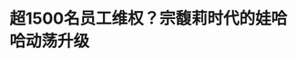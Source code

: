 <!DOCTYPE html>
<html lang="zh-CN">

<head>
    
<title>超1500名员工维权？宗馥莉时代的娃哈哈动荡升级_腾讯新闻</title>
<meta name="keywords" content="娃哈哈,宗馥莉,维权,员工">
<meta name="description" content="（文/朱道义 编辑/张广凯）自宗馥莉正式接棒后，关于娃哈哈的争议消息似乎就没有停歇过，尤其是在改革方面。从最开始对集团的“宏胜化”改造，到多地工厂停工、薪资骤降、企业班车停运、老员工集体讨要说法，娃哈哈的内部矛盾正在持续升级。5月8日，华商报大风新闻的一篇《娃哈哈陕西公司乳品车间突停产，员工被迫停工待安...">
<meta name="author" content="腾讯网">
<meta name="copyright" content="Copyright 1998 - 2025 Tencent. All Rights Reserved">
<meta property="og:type" content="news" />

<meta property="og:title" content="超1500名员工维权？宗馥莉时代的娃哈哈动荡升级_腾讯新闻" />
<meta property="og:description" content="（文/朱道义 编辑/张广凯）自宗馥莉正式接棒后，关于娃哈哈的争议消息似乎就没有停歇过，尤其是在改革方面。从最开始对集团的“宏胜化”改造，到多地工厂停工、薪资骤降、企业班车停运、老员工集体讨要说法，娃哈哈的内部矛盾正在持续升级。5月8日，华商报大风新闻的一篇《娃哈哈陕西公司乳品车间突停产，员工被迫停工待安..." />
<meta property="og:url" content="https://news.qq.com/rain/a/20250512A08A3V00" />
<meta property="og:image" content="https://inews.gtimg.com/news_ls/OQGlDU8Eov4oA_668vXsWYL79gMmOnSiM4m5HJYxbmB7IAA_640330/0" />
<meta property="article:author" content="观察者网" />
<meta property="article:published_time" content="2025-05-12 20:14:05" />
<meta property="category" content="social" />

<meta name="baidu-site-verification" content="jJeIJ5X7pP" />
    <meta charset="utf-8" />
<meta http-equiv="X-UA-Compatible" content="IE=Edge" />
<meta name="viewport" content="width=device-width, initial-scale=1, shrink-to-fit=no" />
<link rel="dns-prefetch" href="mat1.gtimg.com">
<link rel="dns-prefetch" href="i.news.qq.com">
<link rel="shortcut icon" href="https://mat1.gtimg.com/qqcdn/qqindex2021/favicon.ico">
<script nomodule="true" src="https://mat1.gtimg.com/qqcdn/qqindex2021/common-static/20240515201444/core3-37-1.min.js"></script>
<script>
  try {
    if (!window.IntersectionObserver) {
      var observerScript = document.createElement('script');
      observerScript.src = "https://mat1.gtimg.com/qqcdn/qqindex2021/common-static/20241024141058/intersection-observer-polyfill.js";
      document.head.appendChild(observerScript);
    }
  } catch (error) {}
</script>

<script>
  try {
    if (!Element.prototype.scrollTo) {
      var scrollScript = document.createElement('script');
      scrollScript.src = "https://mat1.gtimg.com/qqcdn/qqindex2021/common-static/20241025153001/scroll-behavior-polyfill.js";
      document.head.appendChild(scrollScript);
    }
  } catch (error) {}
</script>
<script>
  try {
    if ('scrollRestoration' in window.history) {
      window.history.scrollRestoration = 'manual';
    }
    window.isPcClient = Boolean(window.electron) && (
      window.navigator.userAgent.indexOf('pc-client') > 0 ||
      window.navigator.userAgent.indexOf('TencentNews') > 0
    );
  } catch {}
</script>
<script>
  try {
    if (window.isPcClient) {
      var bodyStyle = document.createElement('style');
      bodyStyle.innerText = 'body{ zoom: 0.95 }';
      document.head.appendChild(bodyStyle);
    }
  } catch {}
</script>
<script>
  window.DATA = {"url":"https://view.inews.qq.com/a/20250512A08A3V00","article_id":"20250512A08A3V00","article_type":"0","title":"超1500名员工维权？宗馥莉时代的娃哈哈动荡升级","desc":"（文/朱道义 编辑/张广凯）自宗馥莉正式接棒后，关于娃哈哈的争议消息似乎就没有停歇过，尤其是在改革方面。从最开始对集团的“宏胜化”改造，到多地工厂停工、薪资骤降、企业班车停运、老员工集体讨要说法，娃哈哈的内部矛盾正在持续升级。5月8日，华商报大风新闻的一篇《娃哈哈陕西公司乳品车间突停产，员工被迫停工待安...","iNewsRecommendLevel":1,"abstract":"（文/朱道义 编辑/张广凯）自宗馥莉正式接棒后，关于娃哈哈的争议消息似乎就没有停歇过，尤其是在改革方面。从最开始对集团的“宏胜化”改造，到多地工厂停工、薪资骤降、企业班车停运、老员工集体讨要说法，娃哈哈的内部矛盾正在持续升级。5月8日，华商报大风新闻的一篇《娃哈哈陕西公司乳品车间突停产，员工被迫停工待安...","catalog1":"social","ad_channel_sign":"news","introduction":"","media":"观察者网","media_id":"5006122","pubtime":"2025-05-12 20:14:05","comment_id":"8411252291","political":0,"cmsId":"20250512A08A3V00","cms_id":"20250512A08A3V00","closeAllAd":0,"closeAllFavorite":false,"originContent":{"directory":{"ai_list":null,"enable":2,"list":null},"key_points_show":["娃哈哈陕西公司乳品车间于2月16日停产，50余名一线员工被迫停工，收入大幅缩减，公司尚未给出合理解决方案。","同样面临停工问题的杭州娃哈哈精密机械有限公司，四五十名员工冲进宏胜集团相关领导的办公室，要求合理解决方案。","由于薪资问题，娃哈哈集团职工维权联络委员会应运而生，成员规模高达超过1500人次。","事实上，娃哈哈内部改革的争议与母公司股权纠纷及宗馥莉的管理风格与企业文化冲突有关。","尽管2024年娃哈哈集团营业收入约为700亿元，实现了业绩大幅回升，但内部改革的阵痛仍将持续。"],"text":"\u003cdiv class=\"rich_media_content\"\u003e\u003c!--NO_AD_ERROR_3_2I1--\u003e\u003cp style=\"text-align: justify\"\u003e（文/朱道义 编辑/张广凯） \u003c/p\u003e\u003cp style=\"text-align: justify\"\u003e自宗馥莉正式接棒后，关于娃哈哈的争议消息似乎就没有停歇过，尤其是在改革方面。从最开始对集团的“宏胜化”改造，到多地工厂停工、薪资骤降、企业班车停运、老员工集体讨要说法，娃哈哈的内部矛盾正在持续升级。 \u003c/p\u003e\u003cp style=\"text-align: justify\"\u003e5月8日，华商报大风新闻的一篇《娃哈哈陕西公司乳品车间突停产，员工被迫停工待安置，多部门介入协调处理》报道，揭开了娃哈哈停工、停产的“冰山一角”。 \u003c/p\u003e\u003cp style=\"text-align: justify\"\u003e信息显示，娃哈哈陕西公司多位一线职工反映，他们所在的乳品车间于今年2月16日停产，车间50余名一线员工被迫停工，收入大幅缩减。但时隔近3个月，公司仍未给出合理的解决方案。 \u003c/p\u003e\u003cp style=\"text-align: center\"\u003e \t\u003c!--IMG_0--\u003e \u003c/p\u003e\u003cp class=\"qqnews_image_desc\" style=\"color: #666; font-size: 14px; text-align: center\"\u003e \t陕西娃哈哈已停工的生产线 来源：食品内参 \u003c/p\u003e\u003cp style=\"text-align: justify\"\u003e“今年2月15号，我们乳品车间结束了最后一个班次的排班，后续的值班安排一直没有更新。”一位在娃哈哈工作超过10个年头的乳品车间工人周师傅向媒体透露，2月16日，他和其他工友像往常一样来到车间准备工作，却发现大门紧锁，生产线也停了。“我们只是听说这件事情跟公司上层的股权纠纷有关，要对生产部门进行调整，但公司始终没有正面回应这件事情。” \u003c/p\u003e\u003cp style=\"text-align: center\"\u003e \t\u003c!--IMG_1--\u003e  \u003c/p\u003e\u003cp class=\"qqnews_image_desc\" style=\"color: #666; font-size: 14px; text-align: center\"\u003e \t微信维权群截图 来源：华商报大风新闻  \u003c/p\u003e\u003cp style=\"text-align: justify\"\u003e据悉事发之后，周师傅和工友们多次与公司方面沟通，希望公司能明确就停产停工的原因和期限、停产停工期间工资待遇、社保公积金缴纳、岗位安排等问题给出妥善的解决方案，但最终未能如愿。 \u003c/p\u003e\u003cp style=\"text-align: justify\"\u003e乳品车间的员工们遂将此事反映至咸阳市三原县劳动部门。在政府相关单位协调下，公司负责人给出的工作安排方案为：目前乳品公司因股东争议问题，生产线暂时停产，希望员工能够积极到外地分公司帮扶工作，争取更多的收入保障。此外，方案也就无法外出工作的员工给出了相应解决措施。 \u003c/p\u003e\u003cp style=\"text-align: center\"\u003e \t\u003c!--IMG_2--\u003e  \u003c/p\u003e\u003cp class=\"qqnews_image_desc\" style=\"color: #666; font-size: 14px; text-align: center\"\u003e \t陕西娃哈哈工作安排方案 来源：华商报大风新闻  \u003c/p\u003e\u003cp style=\"text-align: justify\"\u003e但值得注意的是，这份工作安排方案并未提及任何公司名称，仅用“乳品公司”代称，文件中也无落款及盖章。“沟通了这么久，最终给出这样一份草率的答复，让我们无法接受。”周师傅说。 \u003c/p\u003e\u003cp style=\"text-align: justify\"\u003e而事实上，早在今年2月末的“娃哈哈部分工厂陷停工风波”中，就有十余家工厂同病相怜。企查查显示，陕西娃哈哈乳品有限公司成立于2006年，法人是\u003c!--SECURE_LINK_BEGIN_0--\u003e宗馥莉\u003c!--SECURE_LINK_END_0--\u003e，第一大股东是荣泰企业有限公司。 \u003c/p\u003e\u003cp style=\"text-align: justify\"\u003e此外，据“食品内参”报道，同样是5月8日，远在千里之外、拥有类似情况的杭州娃哈哈精密机械有限公司（以下简称：精机公司），四五十名员工冲进宏胜集团相关领导的办公室。 \u003c/p\u003e\u003cp style=\"text-align: center\"\u003e \t\u003c!--IMG_3--\u003e  \u003c/p\u003e\u003cp class=\"qqnews_image_desc\" style=\"color: #666; font-size: 14px; text-align: center\"\u003e \t杭州娃哈哈精密机械有限公司  \u003c/p\u003e\u003cp style=\"text-align: justify\"\u003e原因是，早先因为逐月降低的薪资，精机公司的相关领导承诺给员工们一个合理的解决方案，约好了5月15日答复。“我们很天真，信了。可是五一小长假结束，精机公司给过我们承诺的领导突然换人，新领导说，集团并未有过相关承诺，且一切都需要重新梳理和了解……于是，我们只能被逼无奈地选择和集团公司要说法。”一精机公司的员工说。 \u003c!--NO_AD_0--\u003e\u003c!--EOP_0--\u003e\u003c/p\u003e\u003c!--PARAGRAPH_0--\u003e\u003cp style=\"text-align: justify\"\u003e有知情人士称，精机公司成立于1999年，专注于食品饮料行业生产线及装备研发，20多年来其已成功为400余条食品饮料生产线提供专业设计、布局、安装工作。 \u003c/p\u003e\u003cp style=\"text-align: justify\"\u003e无独有偶，5月9日，由宗馥莉实控的宏胜饮料集团也再次被上门讨要说法的娃哈哈人“围攻”。据悉，这种维权自今年春节之后已发生了不止两三次。这里的维权人大多来自生产中心、研发中心、海宁基地和下沙基地，虽然身份可能稍有别于上述两家工厂的工人，但目的同样是为了薪资。 \u003c!--NO_AD_1--\u003e\u003c!--EOP_1--\u003e\u003c/p\u003e\u003c!--PARAGRAPH_1--\u003e\u003cp style=\"text-align: justify\"\u003e“这就是要逼死员工！”这是不少员工的真实感受。不离职，月薪不能养家；离职，拿不到合理赔偿……其实不管是停工停产，还是调岗降薪，最终目的都是逼员工主动离职。事实上，有关娃哈哈要裁员30%的消息在内部传播已久，但这种形式也实在不怎么体面。 \u003c/p\u003e\u003cp style=\"text-align: justify\"\u003e有媒体报道，从2024年下半年开始，想要捍卫自身权益的“娃哈哈”人逐渐走到了一起，“娃哈哈集团职工维权联络委员会”应运而生。据知情人士透露，即便不计入那些以厂为单位的维权员工，维权委员会的人员规模已经高达超过1500人次。 \u003c/p\u003e\u003cp style=\"text-align: justify\"\u003e有知情人士称，目前集团连“娃哈哈集团职工代表大会”都不放过。4月份，这个被叫停、改期，又召开的会议，甚至通过了以下决议—— \u003c/p\u003e\u003cp style=\"text-align: justify\"\u003e“对员工有下列行为之一的，为严重违纪行为，可予以解除劳动合同，给公司造成经济损失的，应当追缴或赔偿；构成犯罪的依法移送司法机关处理。以口头、书面、网络等形式组织、煽动、教唆、挑拨在职员工仲裁、诉讼公司的；以口头、书面、网络等形式组织、煽动、教唆、挑拨在职员工通过激进方式对抗公司决策、维权、诽谤、散播不实信息，严重妨碍公司正常业务开展、生产经营秩序或者对公司声誉、公司高级管理人员名誉造成不良影响的。” \u003c!--NO_AD_2--\u003e\u003c!--EOP_2--\u003e\u003c/p\u003e\u003c!--PARAGRAPH_2--\u003e\u003cp style=\"text-align: justify\"\u003e变相裁员的另一面，是宗馥莉接班后，宏盛集团新建的生产线数量在30条以上，并且在2025年有大量生产订单给到了代加工厂。此前观察者网就对娃哈哈商标转让、年终奖金风波、让员工将劳动关系转签到宏胜集团或是宏胜集团控股的子公司中等问题有过报道，但宗馥莉最终将走向何方，如今仍然并不明晰。 \u003c!--NO_AD_3--\u003e\u003c!--EOP_3--\u003e\u003c/p\u003e\u003c!--PARAGRAPH_3--\u003e\u003cp style=\"text-align: justify\"\u003e有市场分析认为，一系列风波的根源，是母公司股权纠纷的“连锁反应”，此外还有宗馥莉管理风格与企业文化的冲突。\u003c!--SECURE_LINK_BEGIN_1--\u003e宗庆后\u003c!--SECURE_LINK_END_1--\u003e时代，娃哈哈以“家族式管理+强人决策”著称，员工虽待遇稳定但缺乏话语权；而当宗馥莉用“主动辞职”以退为进成功赢得娃哈哈的传承博弈后，似乎有意用铁腕改变“大锅饭养懒人”的传统现象。 \u003c!--NO_AD_4--\u003e\u003c!--EOP_4--\u003e\u003c/p\u003e\u003c!--PARAGRAPH_4--\u003e\u003cp style=\"text-align: justify\"\u003e不过，有公开数据显示，2024年娃哈哈集团的营业收入约为700亿元。这意味着，在宗馥莉的带领下，娃哈哈再次攀上了700亿元的高峰，实现了业绩的大幅回升。当然，在去年的舆论环境上，娃哈哈也是显著的受益者。 \u003c/p\u003e\u003cp style=\"text-align: justify\"\u003e5月12日下午，观察者网就近期的一系列争议事件向娃哈哈方面求证，截至发稿未获回应。 \u003c/p\u003e\u003cp style=\"text-align: justify\"\u003e一朝天子一朝臣，娃哈哈这家老牌民族企业，当下正迎来“新旧交替”的变革关键期。但仅内部改革的“阵痛”，似乎还将剧烈而久远。 \u003c/p\u003e\u003cdiv powered-by=\"qqnews_ex-editor\"\u003e\u003c/div\u003e\u003cstyle\u003e.rich_media_content{--news-tabel-th-night-color: #444444;--news-font-day-color: #333;--news-font-night-color: #d9d9d9;--news-bottom-distance: 22px}.rich_media_content p:not([data-exeditor-arbitrary-box=image-box]){letter-spacing:.5px;line-height:30px;margin-bottom:var(--news-bottom-distance);word-wrap:break-word}.rich_media_content{color:var(--news-font-day-color);font-size:18px}@media(prefers-color-scheme:dark){body:not([data-weui-theme=light]):not([dark-mode-disable=true]) .rich_media_content p:not([data-exeditor-arbitrary-box=image-box]){letter-spacing:.5px;line-height:30px;margin-bottom:var(--news-bottom-distance);word-wrap:break-word}body:not([data-weui-theme=light]):not([dark-mode-disable=true]) .rich_media_content{color:var(--news-font-night-color)}}.data_color_scheme_dark .rich_media_content p:not([data-exeditor-arbitrary-box=image-box]){letter-spacing:.5px;line-height:30px;margin-bottom:var(--news-bottom-distance);word-wrap:break-word}.data_color_scheme_dark .rich_media_content{color:var(--news-font-night-color)}.data_color_scheme_dark .rich_media_content{font-size:18px}.rich_media_content p[data-exeditor-arbitrary-box=image-box]{margin-bottom:11px}.rich_media_content\u003ediv:not(.qnt-video),.rich_media_content\u003esection{margin-bottom:var(--news-bottom-distance)}.rich_media_content hr{margin-bottom:var(--news-bottom-distance)}.rich_media_content .link_list{margin:0;margin-top:20px;min-height:0!important}.rich_media_content blockquote{background:#f9f9f9;border-left:6px solid #ccc;margin:1.5em 10px;padding:.5em 10px}.rich_media_content blockquote p{margin-bottom:0!important}.data_color_scheme_dark .rich_media_content blockquote{background:#323232}@media(prefers-color-scheme:dark){body:not([data-weui-theme=light]):not([dark-mode-disable=true]) .rich_media_content blockquote{background:#323232}}.rich_media_content ol[data-ex-list]{--ol-start: 1;--ol-list-style-type: decimal;list-style-type:none;counter-reset:olCounter calc(var(--ol-start,1) - 1);position:relative}.rich_media_content ol[data-ex-list]\u003eli\u003e:first-child::before{content:counter(olCounter,var(--ol-list-style-type)) '. ';counter-increment:olCounter;font-variant-numeric:tabular-nums;display:inline-block}.rich_media_content ul[data-ex-list]{--ul-list-style-type: circle;list-style-type:none;position:relative}.rich_media_content ul[data-ex-list].nonUnicode-list-style-type\u003eli\u003e:first-child::before{content:var(--ul-list-style-type) ' ';font-variant-numeric:tabular-nums;display:inline-block;transform:scale(0.5)}.rich_media_content ul[data-ex-list].unicode-list-style-type\u003eli\u003e:first-child::before{content:var(--ul-list-style-type) ' ';font-variant-numeric:tabular-nums;display:inline-block;transform:scale(0.8)}.rich_media_content ol:not([data-ex-list]){padding-left:revert}.rich_media_content ul:not([data-ex-list]){padding-left:revert}.rich_media_content table{display:table;border-collapse:collapse;margin-bottom:var(--news-bottom-distance)}.rich_media_content table th,.rich_media_content table td{word-wrap:break-word;border:1px solid #ddd;white-space:nowrap;padding:2px 5px}.rich_media_content table th{font-weight:700;background-color:#f0f0f0;text-align:left}.rich_media_content table p{margin-bottom:0!important}.data_color_scheme_dark .rich_media_content table th{background:var(--news-tabel-th-night-color)}@media(prefers-color-scheme:dark){body:not([data-weui-theme=light]):not([dark-mode-disable=true]) .rich_media_content table th{background:var(--news-tabel-th-night-color)}}.rich_media_content .qqnews_image_desc,.rich_media_content p[type=om-image-desc]{line-height:20px!important;text-align:center!important;font-size:14px!important;color:#666!important}.rich_media_content div[data-exeditor-arbitrary-box=wrap]:not([data-exeditor-arbitrary-box-special-style]){max-width:100%}.rich_media_content .qqnews-content{--wmfont: 0;--wmcolor: transparent;font-size:var(--wmfont);color:var(--wmcolor);line-height:var(--wmfont)!important;margin-bottom:var(--wmfont)!important}.rich_media_content .qqnews_sign_emphasis{background:#f7f7f7}.rich_media_content .qqnews_sign_emphasis ol{word-wrap:break-word;border:none;color:#5c5c5c;line-height:28px;list-style:none;margin:14px 0 6px;padding:16px 15px 4px}.rich_media_content .qqnews_sign_emphasis p{margin-bottom:12px!important}.rich_media_content .qqnews_sign_emphasis ol\u003eli\u003ep{padding-left:30px}.rich_media_content .qqnews_sign_emphasis ol\u003eli{list-style:none}.rich_media_content .qqnews_sign_emphasis ol\u003eli\u003ep:first-child::before{margin-left:-30px;content:counter(olCounter,decimal) ''!important;counter-increment:olCounter!important;font-variant-numeric:tabular-nums!important;background:#37f;border-radius:2px;color:#fff;font-size:15px;font-style:normal;text-align:center;line-height:18px;width:18px;height:18px;margin-right:12px;position:relative;top:-1px}.data_color_scheme_dark .rich_media_content .qqnews_sign_emphasis{background:#262626}.data_color_scheme_dark .rich_media_content .qqnews_sign_emphasis ol\u003eli\u003ep{color:#a9a9a9}@media(prefers-color-scheme:dark){body:not([data-weui-theme=light]):not([dark-mode-disable=true]) .rich_media_content .qqnews_sign_emphasis{background:#262626}body:not([data-weui-theme=light]):not([dark-mode-disable=true]) .rich_media_content .qqnews_sign_emphasis ol\u003eli\u003ep{color:#a9a9a9}}.rich_media_content h1,.rich_media_content h2,.rich_media_content h3,.rich_media_content h4,.rich_media_content h5,.rich_media_content h6{margin-bottom:var(--news-bottom-distance);font-weight:700}.rich_media_content h1{font-size:20px}.rich_media_content h2,.rich_media_content h3{font-size:19px}.rich_media_content h4,.rich_media_content h5,.rich_media_content h6{font-size:18px}.rich_media_content li:empty{display:none}.rich_media_content ul,.rich_media_content ol{margin-bottom:var(--news-bottom-distance)}.rich_media_content div\u003ep:only-child{margin-bottom:0!important}.rich_media_content .cms-cke-widget-title-wrap p{margin-bottom:0!important}\u003c/style\u003e\u003c/div\u003e","version":"v2"},"originAttribute":{"IMG_0":{"bigOrigUrl":"https://inews.gtimg.com/om_bt/O8rHLerJG-OGmNKjCnjAjGN6KC67R33og_qwRJ-3X_NGUAA/0","compressUrl":"https://inews.gtimg.com/om_bt/O8rHLerJG-OGmNKjCnjAjGN6KC67R33og_qwRJ-3X_NGUAA/641","desc":"","fullPic":"1","height":480,"imgurl0":"https://inews.gtimg.com/om_bt/O8rHLerJG-OGmNKjCnjAjGN6KC67R33og_qwRJ-3X_NGUAA/0","imgurl1000":"https://inews.gtimg.com/om_bt/O8rHLerJG-OGmNKjCnjAjGN6KC67R33og_qwRJ-3X_NGUAA/1000","islong":0,"origUrl":"https://inews.gtimg.com/om_bt/O8rHLerJG-OGmNKjCnjAjGN6KC67R33og_qwRJ-3X_NGUAA/641","size":127,"style":"display: inline-block; max-width: 100%; width: 960px","thumb":"https://inews.gtimg.com/om_bt/O8rHLerJG-OGmNKjCnjAjGN6KC67R33og_qwRJ-3X_NGUAA_181x181s/0","url":"https://inews.gtimg.com/om_bt/O8rHLerJG-OGmNKjCnjAjGN6KC67R33og_qwRJ-3X_NGUAA/641","width":641},"IMG_1":{"bigOrigUrl":"https://inews.gtimg.com/om_bt/OYqSJ62X2LG1Hh-SO3Bi8lJn1SwQ1x7aKMkqfFtxfaDSEAA/0","compressUrl":"https://inews.gtimg.com/om_bt/OYqSJ62X2LG1Hh-SO3Bi8lJn1SwQ1x7aKMkqfFtxfaDSEAA/641","desc":"","fullPic":"1","height":712,"imgurl0":"https://inews.gtimg.com/om_bt/OYqSJ62X2LG1Hh-SO3Bi8lJn1SwQ1x7aKMkqfFtxfaDSEAA/0","imgurl1000":"https://inews.gtimg.com/om_bt/OYqSJ62X2LG1Hh-SO3Bi8lJn1SwQ1x7aKMkqfFtxfaDSEAA/1000","islong":0,"origUrl":"https://inews.gtimg.com/om_bt/OYqSJ62X2LG1Hh-SO3Bi8lJn1SwQ1x7aKMkqfFtxfaDSEAA/641","size":45,"style":"display: inline-block; max-width: 100%; width: 810px","thumb":"https://inews.gtimg.com/om_bt/OYqSJ62X2LG1Hh-SO3Bi8lJn1SwQ1x7aKMkqfFtxfaDSEAA_181x181s/0","url":"https://inews.gtimg.com/om_bt/OYqSJ62X2LG1Hh-SO3Bi8lJn1SwQ1x7aKMkqfFtxfaDSEAA/641","width":641},"IMG_2":{"bigOrigUrl":"https://inews.gtimg.com/om_bt/OtooEoRC4l2_ggOiC1NguOj3duQYgl3s52D-H2cLB29WkAA/0","compressUrl":"https://inews.gtimg.com/om_bt/OtooEoRC4l2_ggOiC1NguOj3duQYgl3s52D-H2cLB29WkAA/641","desc":"","fullPic":"1","height":855,"imgurl0":"https://inews.gtimg.com/om_bt/OtooEoRC4l2_ggOiC1NguOj3duQYgl3s52D-H2cLB29WkAA/0","imgurl1000":"https://inews.gtimg.com/om_bt/OtooEoRC4l2_ggOiC1NguOj3duQYgl3s52D-H2cLB29WkAA/1000","islong":0,"origUrl":"https://inews.gtimg.com/om_bt/OtooEoRC4l2_ggOiC1NguOj3duQYgl3s52D-H2cLB29WkAA/641","size":116,"style":"display: inline-block; max-width: 100%; width: 960px","thumb":"https://inews.gtimg.com/om_bt/OtooEoRC4l2_ggOiC1NguOj3duQYgl3s52D-H2cLB29WkAA_181x181s/0","url":"https://inews.gtimg.com/om_bt/OtooEoRC4l2_ggOiC1NguOj3duQYgl3s52D-H2cLB29WkAA/641","width":641},"IMG_3":{"bigOrigUrl":"https://inews.gtimg.com/om_bt/Om4cM4lZzir-9GcqHxxZHmBMjoAwPTBIHYmdM5RLdnWdYAA/0","compressUrl":"https://inews.gtimg.com/om_bt/Om4cM4lZzir-9GcqHxxZHmBMjoAwPTBIHYmdM5RLdnWdYAA/641","desc":"","fullPic":"1","height":412,"imgurl0":"https://inews.gtimg.com/om_bt/Om4cM4lZzir-9GcqHxxZHmBMjoAwPTBIHYmdM5RLdnWdYAA/0","imgurl1000":"https://inews.gtimg.com/om_bt/Om4cM4lZzir-9GcqHxxZHmBMjoAwPTBIHYmdM5RLdnWdYAA/1000","islong":0,"origUrl":"https://inews.gtimg.com/om_bt/Om4cM4lZzir-9GcqHxxZHmBMjoAwPTBIHYmdM5RLdnWdYAA/641","size":118,"style":"display: inline-block; max-width: 100%; width: 960px","thumb":"https://inews.gtimg.com/om_bt/Om4cM4lZzir-9GcqHxxZHmBMjoAwPTBIHYmdM5RLdnWdYAA_181x181s/0","url":"https://inews.gtimg.com/om_bt/Om4cM4lZzir-9GcqHxxZHmBMjoAwPTBIHYmdM5RLdnWdYAA/641","width":641}},"selfDeclare":{},"userAddress":"上海","card":{"chlid":"5006122","chlname":"观察者网","desc":"政经资讯智库新媒体，首批获得中央网信办互联网新闻服务资质的独立网站","icon":"http://inews.gtimg.com/newsapp_ls/0/11539732928_200200/0","msgEntry":1,"uin":"ec445e77396981cab75f7c9672d94e39a0","update_frequency":"0","vip_desc":"观察者网官方账号","vip_icon_night":"https://inews.gtimg.com/newsapp_bt/0/1128171011183_4151/0","vip_place":"left","vip_type":"20006","vip_icon":"https://inews.gtimg.com/newsapp_bt/0/1128164013310_1586/0","vip_type_new":"20006","suid":"8QMc13xd5IUZvz3c","liveInfo":{"roomID":"1384476619","roomStatus":"2","cms_id":"PLV2025051205964500","article_type":"575"},"cpLevel":1},"interationCount":{"like":29,"collect":13,"share":21},"payment_info":{},"article_is_pay":false,"payment_column_info_v1":{"is_column_pay":false,"read_count_all":0},"tag_info_item":null,"contentWordsNum":2067,"extraProperty":{"FeedbackDetailDisableInsert":0,"zanSkinType":""},"relateWelfare":{},"aiSwitch":true,"isOversize":false,"videoArr":[]};
</script>
<script>
  window.channelInfo = {"channelConfig":{"channelNav":[{"_auto_id":"1","active_alien_img":"","alien_img":"","channel_id":"news_news_home","is_local":"0","link":"https://www.qq.com","name_cn":"首页","name_en":"home"},{"_auto_id":"2","active_alien_img":"","alien_img":"","channel_id":"news_news_top","is_local":"0","link":"","name_cn":"要闻","name_en":"news"},{"_auto_id":"4","active_alien_img":"","alien_img":"","channel_id":"news_news_bj","is_local":"1","link":"","name_cn":"北京","name_en":"bj"},{"_auto_id":"5","active_alien_img":"","alien_img":"","channel_id":"news_news_finance","is_local":"0","link":"","name_cn":"财经","name_en":"finance"},{"_auto_id":"6","active_alien_img":"","alien_img":"","channel_id":"news_news_tech","is_local":"0","link":"","name_cn":"科技","name_en":"tech"},{"_auto_id":"7","active_alien_img":"","alien_img":"","channel_id":"tv","is_local":"0","link":"https://v.qq.com/channel/tv/?ptag=qqnews","name_cn":"电视剧","name_en":"tv"},{"_auto_id":"8","active_alien_img":"","alien_img":"","channel_id":"news_news_qa","is_local":"0","link":"","name_cn":"热问","name_en":"qa"},{"_auto_id":"9","active_alien_img":"","alien_img":"","channel_id":"news_news_ent","is_local":"0","link":"","name_cn":"娱乐","name_en":"ent"},{"_auto_id":"10","active_alien_img":"","alien_img":"","channel_id":"variety","is_local":"0","link":"https://v.qq.com/channel/variety/?ptag=qqnews","name_cn":"综艺","name_en":"variety"},{"_auto_id":"11","active_alien_img":"","alien_img":"","channel_id":"news_news_sports","is_local":"0","link":"","name_cn":"体育","name_en":"sports"},{"_auto_id":"13","active_alien_img":"","alien_img":"","channel_id":"news_news_nba","is_local":"0","link":"","name_cn":"NBA","name_en":"nba"},{"_auto_id":"14","active_alien_img":"","alien_img":"","channel_id":"news_news_world","is_local":"0","link":"","name_cn":"国际","name_en":"world"},{"_auto_id":"15","active_alien_img":"","alien_img":"","channel_id":"news_news_mil","is_local":"0","link":"","name_cn":"军事","name_en":"milite"},{"_auto_id":"16","active_alien_img":"","alien_img":"","channel_id":"news_news_auto","is_local":"0","link":"","name_cn":"汽车","name_en":"auto"},{"_auto_id":"17","active_alien_img":"","alien_img":"","channel_id":"news_news_house","is_local":"0","link":"","name_cn":"房产","name_en":"house"},{"_auto_id":"18","active_alien_img":"","alien_img":"","channel_id":"news_news_edu","is_local":"0","link":"","name_cn":"教育","name_en":"edu"},{"_auto_id":"19","active_alien_img":"","alien_img":"","channel_id":"news_news_antip","is_local":"0","link":"","name_cn":"健康","name_en":"health"},{"_auto_id":"20","active_alien_img":"","alien_img":"","channel_id":"news_news_video","is_local":"0","link":"","name_cn":"视频","name_en":"video"},{"_auto_id":"21","active_alien_img":"","alien_img":"","channel_id":"news_news_game","is_local":"0","link":"","name_cn":"游戏","name_en":"games"},{"_auto_id":"22","active_alien_img":"","alien_img":"","channel_id":"news_news_nchupin","is_local":"0","link":"","name_cn":"眼界","name_en":"chupin"},{"_auto_id":"24","active_alien_img":"","alien_img":"","channel_id":"news_news_football","is_local":"0","link":"","name_cn":"足球","name_en":"football"},{"_auto_id":"25","active_alien_img":"","alien_img":"","channel_id":"news_news_kepu","is_local":"0","link":"","name_cn":"科学","name_en":"kepu"},{"_auto_id":"26","active_alien_img":"","alien_img":"","channel_id":"news_news_digi","is_local":"0","link":"","name_cn":"数码","name_en":"digi"},{"_auto_id":"28","active_alien_img":"","alien_img":"","channel_id":"ymzx","is_local":"0","link":"https://gamer.qq.com/v2/cloudgame/game/96897?ichannel=txxwpc0Ftxxwpc1","name_cn":"元梦之星","name_en":"news_news_ymzx"},{"_auto_id":"31","active_alien_img":"","alien_img":"","channel_id":"movie","is_local":"0","link":"https://v.qq.com/channel/movie/?ptag=qqnews","name_cn":"电影","name_en":"movie"},{"_auto_id":"32","active_alien_img":"","alien_img":"","channel_id":"news_news_esport","is_local":"0","link":"","name_cn":"电竞","name_en":"esport"},{"_auto_id":"34","active_alien_img":"","alien_img":"","channel_id":"news_news_history","is_local":"0","link":"","name_cn":"历史","name_en":"history"},{"_auto_id":"35","active_alien_img":"","alien_img":"","channel_id":"news_news_baby","is_local":"0","link":"","name_cn":"育儿","name_en":"baby"},{"_auto_id":"36","active_alien_img":"","alien_img":"","channel_id":"hbjy","is_local":"0","link":"https://gp.qq.com/act/a20250421mnqlx/news.shtml","name_cn":"和平精英","name_en":"news_news_hbjy"},{"_auto_id":"37","active_alien_img":"","alien_img":"","channel_id":"cloud_gamer","is_local":"0","link":"https://gamer.qq.com/?ichannel=txxwpc0Ftxxwpc1","name_cn":"云游戏","name_en":"cloud_gamer"},{"_auto_id":"38","active_alien_img":"","alien_img":"","channel_id":"news_news_lic","is_local":"0","link":"","name_cn":"理财","name_en":"finance_licai"},{"_auto_id":"39","active_alien_img":"","alien_img":"","channel_id":"news_news_istock","is_local":"0","link":"","name_cn":"股票","name_en":"finance_stock"},{"_auto_id":"40","active_alien_img":"","alien_img":"","channel_id":"ren_min_shi_pin","is_local":"0","link":"https://news.qq.com/omn/author/8QMd3Hld74cbujbY?tab=om_video","name_cn":"人民视频","name_en":"ren_min_shi_pin"},{"_auto_id":"41","active_alien_img":"","alien_img":"","channel_id":"news_news_weather","is_local":"0","link":"https://tianqi.qq.com/index.htm","name_cn":"天气","name_en":"weather"}]}};
</script>
<script>
  window.articleConfig = {"rightConfig":[{"_auto_id":"1","category_key":"default","modules":"{\"moduleList\":[{\"title\":\"作者其他文章\",\"id\":\"user_article\"},{\"title\":\"精选视频\",\"id\":\"video_album\",\"videoType\":\"tag\",\"videoId\":\"aUepxrtchGM=\",\"isSticky\":0},{\"title\":\"下载条\",\"id\":\"download_banner\",\"isSticky\":1},{\"title\":\"热点榜\",\"id\":\"hot_rank_list\",\"isSticky\":1},{\"title\":\"广告推广\",\"id\":\"ssp_ad_module\",\"category\":\"ad_ssp\",\"loid\":\"109\",\"isSticky\":1},{\"title\":\"广告推广位\",\"id\":\"c2s_ad_module\",\"category\":\"right_c2s\",\"path\":\"QQcom_all_Rectangle-1|QQcom_all_Rectangle-2|QQcom_all_Rectangle-3\",\"isSticky\":1}]}"},{"_auto_id":"2","category_key":"ent","modules":"{\"moduleList\":[{\"title\":\"作者其他文章\",\"id\":\"user_article\"},{\"title\":\"精选视频\",\"id\":\"video_album\",\"videoType\":\"tag\",\"videoId\":\"aUepxrtchGM=\"},{\"title\":\"下载条\",\"id\":\"download_banner\",\"isSticky\":1},{\"title\":\"热点榜\",\"id\":\"hot_rank_list\",\"isSticky\":1},{\"title\":\"广告推广\",\"id\":\"ssp_ad_module\",\"category\":\"ad_ssp\",\"loid\":\"109\",\"isSticky\":1},{\"title\":\"广告推广\",\"id\":\"ssp_ad_module\",\"category\":\"ad_ssp\",\"loid\":\"117\",\"isSticky\":1}]}"},{"_auto_id":"3","category_key":"game","modules":"{\"moduleList\":[{\"title\":\"作者其他文章\",\"id\":\"user_article\"},{\"title\":\"精选视频\",\"id\":\"video_album\",\"videoType\":\"tag\",\"videoId\":\"aUepxrtchGM=\"},{\"title\":\"热门游戏\",\"id\":\"recommend_game\",\"isSticky\":0},{\"title\":\"下载条\",\"id\":\"download_banner\",\"isSticky\":1},{\"title\":\"热点榜\",\"id\":\"hot_rank_list\",\"isSticky\":1},{\"title\":\"广告推广\",\"id\":\"ssp_ad_module\",\"category\":\"ad_ssp\",\"loid\":\"109\",\"isSticky\":1},{\"title\":\"广告推广位\",\"id\":\"c2s_ad_module\",\"category\":\"right_c2s\",\"path\":\"QQcom_all_Rectangle-1|QQcom_all_Rectangle-2|QQcom_all_Rectangle-3\",\"isSticky\":1}]}"},{"_auto_id":"4","category_key":"tech","modules":"{\"moduleList\":[{\"title\":\"作者其他文章\",\"id\":\"user_article\"},{\"title\":\"精选视频\",\"id\":\"video_album\",\"videoType\":\"tag\",\"videoId\":\"aUepxrtchGM=\"},{\"title\":\"下载条\",\"id\":\"download_banner\",\"isSticky\":1},{\"title\":\"热点榜\",\"id\":\"hot_rank_list\",\"isSticky\":1},{\"title\":\"广告推广\",\"id\":\"ssp_ad_module\",\"category\":\"ad_ssp\",\"loid\":\"109\",\"isSticky\":1},{\"title\":\"广告推广位\",\"id\":\"c2s_ad_module\",\"category\":\"right_c2s\",\"path\":\"QQcom_all_Rectangle-1|QQcom_all_Rectangle-2|QQcom_all_Rectangle-3\",\"isSticky\":1}]}"},{"_auto_id":"5","category_key":"finance","modules":"{\"moduleList\":[{\"title\":\"作者其他文章\",\"id\":\"user_article\"},{\"title\":\"精选视频\",\"id\":\"video_album\",\"videoType\":\"tag\",\"videoId\":\"aUepxrtchGM=\"},{\"title\":\"下载条\",\"id\":\"download_banner\",\"isSticky\":1},{\"title\":\"热点榜\",\"id\":\"hot_rank_list\",\"isSticky\":1},{\"title\":\"广告推广\",\"id\":\"ssp_ad_module\",\"category\":\"ad_ssp\",\"loid\":\"109\",\"isSticky\":1},{\"title\":\"广告推广位\",\"id\":\"c2s_ad_module\",\"category\":\"right_c2s\",\"path\":\"QQcom_all_Rectangle-1|QQcom_all_Rectangle-2|QQcom_all_Rectangle-3\",\"isSticky\":1}]}"},{"_auto_id":"6","category_key":"news","modules":"{\"moduleList\":[{\"title\":\"作者其他文章\",\"id\":\"user_article\"},{\"title\":\"精选视频\",\"id\":\"video_album\",\"videoType\":\"tag\",\"videoId\":\"aUepxrtchGM=\"},{\"title\":\"下载条\",\"id\":\"download_banner\",\"isSticky\":1},{\"title\":\"热点榜\",\"id\":\"hot_rank_list\",\"isSticky\":1},{\"title\":\"广告推广\",\"id\":\"ssp_ad_module\",\"category\":\"ad_ssp\",\"loid\":\"109\",\"isSticky\":1},{\"title\":\"广告推广位\",\"id\":\"c2s_ad_module\",\"category\":\"right_c2s\",\"path\":\"QQcom_all_Rectangle-1|QQcom_all_Rectangle-2|QQcom_all_Rectangle-3\",\"isSticky\":1}]}"},{"_auto_id":"7","category_key":"fashion","modules":"{\"moduleList\":[{\"title\":\"作者其他文章\",\"id\":\"user_article\"},{\"title\":\"精选视频\",\"id\":\"video_album\",\"videoType\":\"tag\",\"videoId\":\"aUepxrtchGM=\"},{\"title\":\"下载条\",\"id\":\"download_banner\",\"isSticky\":1},{\"title\":\"热点榜\",\"id\":\"hot_rank_list\",\"isSticky\":1},{\"title\":\"广告推广\",\"id\":\"ssp_ad_module\",\"category\":\"ad_ssp\",\"loid\":\"109\",\"isSticky\":1},{\"title\":\"广告推广位\",\"id\":\"c2s_ad_module\",\"category\":\"right_c2s\",\"path\":\"QQcom_all_Rectangle-1|QQcom_all_Rectangle-2|QQcom_all_Rectangle-3\",\"isSticky\":1}]}"},{"_auto_id":"8","category_key":"sports","modules":"{\"moduleList\":[{\"title\":\"作者其他文章\",\"id\":\"user_article\"},{\"title\":\"精选视频\",\"id\":\"video_album\",\"videoType\":\"tag\",\"videoId\":\"aUepxrtchGM=\"},{\"title\":\"下载条\",\"id\":\"download_banner\",\"isSticky\":1},{\"title\":\"热点榜\",\"id\":\"hot_rank_list\",\"isSticky\":1},{\"title\":\"广告推广\",\"id\":\"ssp_ad_module\",\"category\":\"ad_ssp\",\"loid\":\"109\",\"isSticky\":1},{\"title\":\"广告推广位\",\"id\":\"c2s_ad_module\",\"category\":\"right_c2s\",\"path\":\"QQcom_all_Rectangle-1|QQcom_all_Rectangle-2|QQcom_all_Rectangle-3\",\"isSticky\":1}]}"},{"_auto_id":"9","category_key":"health","modules":"{\"moduleList\":[{\"title\":\"作者其他文章\",\"id\":\"user_article\"},{\"title\":\"精选视频\",\"id\":\"video_album\",\"videoType\":\"tag\",\"videoId\":\"aUepxrtchGM=\"},{\"title\":\"下载条\",\"id\":\"download_banner\",\"isSticky\":1},{\"title\":\"热点榜\",\"id\":\"hot_rank_list\",\"isSticky\":1},{\"title\":\"广告推广\",\"id\":\"ssp_ad_module\",\"category\":\"ad_ssp\",\"loid\":\"109\",\"isSticky\":1},{\"title\":\"广告推广位\",\"id\":\"c2s_ad_module\",\"category\":\"right_c2s\",\"path\":\"QQcom_all_Rectangle-1|QQcom_all_Rectangle-2|QQcom_all_Rectangle-3\",\"isSticky\":1}]}"},{"_auto_id":"10","category_key":"nba","modules":"{\"moduleList\":[{\"title\":\"作者其他文章\",\"id\":\"user_article\"},{\"title\":\"精选视频\",\"id\":\"video_album\",\"videoType\":\"tag\",\"videoId\":\"aUepxrtchGM=\"},{\"title\":\"下载条\",\"id\":\"download_banner\",\"isSticky\":1},{\"title\":\"热点榜\",\"id\":\"hot_rank_list\",\"isSticky\":1},{\"title\":\"广告推广\",\"id\":\"ssp_ad_module\",\"category\":\"ad_ssp\",\"loid\":\"109\",\"isSticky\":1},{\"title\":\"广告推广位\",\"id\":\"c2s_ad_module\",\"category\":\"right_c2s\",\"path\":\"QQcom_all_Rectangle-1|QQcom_all_Rectangle-2|QQcom_all_Rectangle-3\",\"isSticky\":1}]}"},{"_auto_id":"11","category_key":"edu","modules":"{\"moduleList\":[{\"title\":\"作者其他文章\",\"id\":\"user_article\"},{\"title\":\"精选视频\",\"id\":\"video_album\",\"videoType\":\"tag\",\"videoId\":\"aUWpxLNdg2c=\"},{\"title\":\"下载条\",\"id\":\"download_banner\",\"isSticky\":1},{\"title\":\"热点榜\",\"id\":\"hot_rank_list\",\"isSticky\":1},{\"title\":\"广告推广\",\"id\":\"ssp_ad_module\",\"category\":\"ad_ssp\",\"loid\":\"109\",\"isSticky\":1},{\"title\":\"广告推广位\",\"id\":\"c2s_ad_module\",\"category\":\"right_c2s\",\"path\":\"QQcom_all_Rectangle-1|QQcom_all_Rectangle-2|QQcom_all_Rectangle-3\",\"isSticky\":1}]}"},{"_auto_id":"12","category_key":"ad","modules":"{\"moduleList\":[{\"title\":\"广告推广\",\"id\":\"ssp_ad_module\",\"category\":\"ad_ssp\",\"loid\":\"109\",\"isSticky\":1},{\"title\":\"广告推广位\",\"id\":\"c2s_ad_module\",\"category\":\"right_c2s\",\"path\":\"QQcom_all_Rectangle-1|QQcom_all_Rectangle-2|QQcom_all_Rectangle-3\",\"isSticky\":1}]}"}],"tonglanAdConfig":[{"_auto_id":"1","modules":"{\"moduleList\":[{\"title\":\"广告推广位\",\"id\":\"top\",\"category\":\"top_c2s\",\"path\":\"QQcom_all_Width1-1\"},{\"title\":\"广告推广位\",\"id\":\"bottom\",\"category\":\"bottom_c2s\",\"path\":\"QQcom_all_Width1-2\"}]}"}],"bottomConfig":[],"videoAdConfig":[{"_auto_id":"1","normal_time":"10","switch":"1","video_count":"0","video_time":"0"}],"rightGameConfig":[{"_auto_id":"2","desc":"连续登录送游戏钻石，群雄共聚称霸沙城","icon":"https://inews.gtimg.com/newsapp_bt/0/0627161037914_3816/0","link":"https://s.iwan.qq.com/opengame/tenvideo/index.html?hidestatusbar=1&hidetitlebar=1&immersive=1&syswebview=1&landscape=1&gameid=49085&url=https%3A%2F%2Fgz-file.91ninthpalace.com%2Fwzzx%2Findex_tencent_iwan.html%20&ref_ele=90015","name":"王者之心2"},{"_auto_id":"3","desc":"上线送VIP！万人同屏横扫沙城","icon":"https://inews.gtimg.com/newsapp_bt/0/0627155752146_4584/0","link":"https://s.iwan.qq.com/opengame/tenvideo/index.html?hidestatusbar=1&hidetitlebar=1&immersive=1&landscape=1&syswebview=1&gameid=47203&url=https%3A%2F%2Fcqss2login.bigrnet.com%2Fiwan%2Fh5%2Fplay%2Floading&ref_ele=90015","name":"传奇盛世"},{"_auto_id":"4","desc":"超高爆率，经典玩法","icon":"https://inews.gtimg.com/newsapp_bt/0/0627160641137_9103/0","link":"https://s.iwan.qq.com/opengame/tenvideo/index.html?hidestatusbar=1&hidetitlebar=1&immersive=1&syswebview=1&gameid=43803&url=https%3A%2F%2Fsdk.mxzgame.com%2FGames%2Fportal%2F108337%2FTXVApp&ref_ele=90015","name":"新不良人"},{"_auto_id":"6","desc":"超多福利登录即领，海量游戏任你畅玩","icon":"https://inews.gtimg.com/newsapp_bt/0/111315495935_3595/0","link":"https://dldir3.qq.com/minigamefile/webdownloads/QQGameMini_silent_1002020001_cid0.exe","name":"QQ游戏大厅"},{"_auto_id":"7","desc":"纯正经典玩法，欢乐挑战赛火热来袭","icon":"https://inews.gtimg.com/newsapp_bt/0/070918050891_4971/0","link":"https://minigame.qq.com/h5game_frame_test/?appid=200904&ifid=1502020001","name":"欢乐斗地主"},{"_auto_id":"8","desc":"新服大放送，享赚你就来","icon":"https://inews.gtimg.com/newsapp_bt/0/0627154608860_7318/0","link":"https://s.iwan.qq.com/opengame/tenvideo/index.html?hidestatusbar=1&hidetitlebar=1&immersive=1&syswebview=1&landscape=1&gameid=43403&url=https%3A%2F%2Flogin-wxxyx2-bzsc.jikewan.com%2Fgame%2Fcqtxvideo.html&ref_ele=90015","name":"百战沙城"},{"_auto_id":"9","desc":"全新极速版本爽玩！送新武魂转换卡","icon":"https://inews.gtimg.com/newsapp_bt/0/1016115936984_7153/0","link":"https://s.iwan.qq.com/opengame/tenvideo/index.html?hidestatusbar=1&hidetitlebar=1&immersive=1&syswebview=1&gameid=51477&url=https%3A%2F%2Fh5sdk.cdqcwl.com%2Fsdk%2Ftxaiwandefault%2Fce43a6806214ed5b3e2227ca7e99e27a%2F2231&ref_ele=90015","name":"斗罗大陆"},{"_auto_id":"10","desc":"原汁原味，正版授权","icon":"https://inews.gtimg.com/newsapp_bt/0/0627160844946_1794/0","link":"https://s.iwan.qq.com/opengame/tenvideo/index.html?hidetitlebar=1&immersive=1&syswebview=1&landscape=1&gameid=37275&url=https%3A%2F%2Fsdk.mxzgame.com%2FGames%2Fportal%2F100211%2FTXVApp&ref_ele=90015","name":"原始传奇"},{"_auto_id":"11","desc":"登录领神秘巨星，打造巅峰阵容","icon":"https://inews.gtimg.com/newsapp_bt/0/0701170959368_8122/0","link":"https://s.iwan.qq.com/opengame/tenvideo/index.html?hidestatusbar=1&hidetitlebar=1&immersive=1&syswebview=1&gameid=40591&url=https%3A%2F%2Frh.diaigame.com%2Fh5plat%2Fplay%2Fpackage_code%2FP0012462&ref_ele=90015","name":"巅峰冠军足球"},{"_auto_id":"12","desc":"赛季制实时PVP联机对战","icon":"https://inews.gtimg.com/newsapp_bt/0/0701165259701_7142/0","link":"https://s.iwan.qq.com/opengame/tenvideo/index.html?hidestatusbar=1&hidetitlebar=1&immersive=1&syswebview=1&gameid=49634&url=https%3A%2F%2Ffootball.shenshoucdn.com%2Ffootball_new%2Fh5%2Ftxsp%2Findex.html&ref_ele=90015","name":"球场风云"},{"_auto_id":"13","desc":"专注超爽打宝体验","icon":"https://inews.gtimg.com/newsapp_bt/0/0627154956673_3154/0","link":"https://s.iwan.qq.com/opengame/tenvideo/index.html?hidestatusbar=1&hidetitlebar=1&immersive=1&syswebview=1&gameid=41057&url=https%3A%2F%2Fh5apily.fire2333.com%2Fh5sdk%2Ftxshipin%2Findex%2F3200222%2F3200112&ref_ele=90015","name":"传奇至尊"},{"_auto_id":"16","desc":"火爆新服，福利满满","icon":"https://inews.gtimg.com/newsapp_bt/0/0701171307639_4759/0","link":"https://s.iwan.qq.com/opengame/tenvideo/index.html?hidestatusbar=1&hidetitlebar=1&immersive=1&syswebview=1&gameid=50335&url=https%3A%2F%2Fh5-union-cdn.pptgame.cn%2Findex.html%3Ftx_package_id%3D10202%20&ref_ele=90015","name":"火源战纪"},{"_auto_id":"17","desc":"魔幻风格，超大场面","icon":"https://inews.gtimg.com/newsapp_bt/0/0701171500721_6895/0","link":"https://s.iwan.qq.com/opengame/tenvideo/index.html?hidestatusbar=1&hidetitlebar=1&immersive=1&syswebview=1&gameid=33112&url=https%3A%2F%2Fcsjs-tx.ebibi.com%2Fgame%2Fh5iwan-wwzs%2Fmain%2Findex.html&ref_ele=90015","name":"万王之神"},{"_auto_id":"19","desc":"经典神话背景，高清细腻画质","icon":"https://inews.gtimg.com/newsapp_bt/0/0709181543493_4955/0","link":"https://s.iwan.qq.com/opengame/tenvideo/index.html?hidestatusbar=1&hidetitlebar=1&immersive=1&syswebview=1&gameid=39686&url=https%3A%2F%2Fsdk.gz.1253361160.clb.myqcloud.com%2FGames%2Fportal%2F108311%2FTXVApp&ref_ele=90015","name":"凡人神将传"}]};
</script>
<script src="https://mat1.gtimg.com/www/js/emonitor/custom_ed041a23.js" charset="utf-8"></script>
<script>
  try {
    window.emonitorIns = emonitor.create({
      name: 'newsqq_normalArticle',
      atta: {
        name: 'newsqq',
      },
      mode: '007',
    });
  } catch (err) {
    console.warn(err);
  }
</script>
<link href="https://mat1.gtimg.com/qqcdn/qqindex2021/common-static/hel/qqnews-pc-dc_20250509063039/static/css/static.css" rel="stylesheet">

<script>window.__HEL_PRESET_META__={"qqnews-pc-components":{"app":{"id":1366,"name":"qqnews-pc-components","app_group_name":"qqnews-pc-components","proj_ver":{"map":{},"utime":0},"online_version":"qqnews-pc-components_20250306025658","build_version":"qqnews-pc-components_20250512030958","update_at":"2025-05-12T07:10:51.000Z","desc":"set by [init], from container [formal.pc.dc.sz101003] worker [0]"},"version":{"sub_app_name":"qqnews-pc-components","sub_app_version":"qqnews-pc-components_20250512030958","src_map":{"webDirPath":"https://mat1.gtimg.com/qqcdn/qqindex2021/common-static/hel/qqnews-pc-components_20250512030958","htmlIndexSrc":"https://mat1.gtimg.com/qqcdn/qqindex2021/common-static/hel/qqnews-pc-components_20250512030958/index.html","extractMode":"all","iframeSrc":"","chunkCssSrcList":["https://mat1.gtimg.com/qqcdn/qqindex2021/common-static/hel/qqnews-pc-components_20250512030958/static/css/index.css"],"chunkJsSrcList":["https://mat1.gtimg.com/qqcdn/qqindex2021/common-static/hel/qqnews-pc-components_20250512030958/static/js/index.js"],"staticCssSrcList":[],"staticJsSrcList":["https://mat1.gtimg.com/qqcdn/qqindex2021/static/20231212123233/react.production.min.js","https://mat1.gtimg.com/qqcdn/qqindex2021/static/20231212123233/react-dom.production.min.js","https://mat1.gtimg.com/qqcdn/qqindex2021/common-static/hel/hel-base-v16.js"],"relativeCssSrcList":[],"relativeJsSrcList":[],"privCssSrcList":[],"srvModSrcList":[],"headAssetList":[{"tag":"staticScript","append":false,"attrs":{"src":"https://mat1.gtimg.com/qqcdn/qqindex2021/static/20231212123233/react.production.min.js"}},{"tag":"staticScript","append":false,"attrs":{"src":"https://mat1.gtimg.com/qqcdn/qqindex2021/static/20231212123233/react-dom.production.min.js"}},{"tag":"staticScript","append":false,"attrs":{"src":"https://mat1.gtimg.com/qqcdn/qqindex2021/common-static/hel/hel-base-v16.js"}},{"tag":"script","append":true,"attrs":{"src":"https://mat1.gtimg.com/qqcdn/qqindex2021/common-static/hel/qqnews-pc-components_20250512030958/static/js/index.js","defer":""}},{"tag":"link","append":true,"attrs":{"href":"https://mat1.gtimg.com/qqcdn/qqindex2021/common-static/hel/qqnews-pc-components_20250512030958/static/css/index.css","rel":"stylesheet"}}],"bodyAssetList":[]},"update_at":"2025-05-12T07:10:50.000Z","create_at":"2025-05-12T07:10:50.000Z","_worker_id":"0","_is_backup":true}}}</script>
<script>window.__VIEW_PATH__="article.ejs";</script>
</head>

<body id="dc-normal-body">
  <div id="top-nav"></div>
  <div id="topAd"></div>
  <div class="qqweb-pc-content ">
    <div class="content-left">
      <div class="content">
        <div class="left-tool" id="left-tool"></div>
                <div class="content-article">
            <div id="article-column-tag"></div>
            <h1>超1500名员工维权？宗馥莉时代的娃哈哈动荡升级</h1>
            <div id="article-author"></div>
            <div id="article-content"></div>
          <div id="article-status"></div>
          <div id="relate-question"></div>
          <div class="recommend-con" id="ArticleBottom"></div>
        </div>
      </div>
      <div id="article-comment"></div>
      <div id="recommend"></div>
      <div id="bottomAd"></div>
      <div id="article-footer"></div>
    </div>
    <div id="content-right" class="content-right"></div>
  </div>
  <div id="go-top"></div>
  <script>
    var navDom = document.getElementById('top-nav');
    if (window.isPcClient && navDom) {
      navDom.style.height = '0';
    }
  </script>
    <script type="text/javascript">
  var TIME_BEFORE_LOAD_CRYSTAL = Date.now();
</script>
<script src="https://mat1.gtimg.com/qqcdn/qqindex2021/advertisement/qqdc/crystal.202504291215.min.js" id="l_qq_com"></script>
<script type="text/javascript">
  if (typeof crystal === 'undefined' && Math.random() <= 1) {
    (function() {
      var TIME_AFTER_LOAD_CRYSTAL = Date.now();
      var img = new Image(1, 1);
      img.src = "//dp3.qq.com/qqcom/?adb=1&dm=new&err=1002&blockjs=" + (TIME_AFTER_LOAD_CRYSTAL - TIME_BEFORE_LOAD_CRYSTAL);
    })();
  }
</script>
    <iframe style="display: none;" src="https://i.news.qq.com/web_backend/getWebPacUid"></iframe>
<script src="https://mat1.gtimg.com/qqcdn/qqindex2021/common-static/20240805160928/react.production.min.js"></script>
<script src="https://mat1.gtimg.com/qqcdn/qqindex2021/common-static/20240805160928/react-dom.production.min.js"></script>
<script src="https://mat1.gtimg.com/qqcdn/qqindex2021/common-static/20241018171503/universal-report.min.js"></script>
<script defer type="text/javascript" src="https://mat1.gtimg.com/qqcdn/qqindex2021/libs/barrier/aria.js?appid=9327b8b06379d9d1728bbfbe2025ef9c" charset="utf-8"></script>
<script defer src="https://t.captcha.qq.com/TCaptcha.js"></script>
<script>document.cookie="hel_err=;path=/;";</script>
<script src="https://mat1.gtimg.com/qqcdn/qqindex2021/common-static/hel/hel-base-v16.js"></script>
<script src="https://mat1.gtimg.com/qqcdn/qqindex2021/common-static/hel/qqnews-pc-hel-entry_20250117174052/static/js/index.js"></script>
<link rel="preload" href="https://mat1.gtimg.com/qqcdn/qqindex2021/common-static/hel/qqnews-pc-dc_20250509063039/static/js/static.js" as="script">
<link rel="preload" href="https://mat1.gtimg.com/qqcdn/qqindex2021/common-static/hel/qqnews-pc-components_20250512030958/static/js/index.js" as="script">
<script>window.loadProject("https://mat1.gtimg.com/qqcdn/qqindex2021/common-static/hel/qqnews-pc-dc_20250509063039/static/js/static.js");</script>
<iframe id="videoFrame" style="display: none;" src="https://video.qq.com/cookie/sync_qqnews.html"></iframe>
</body>

</html>
